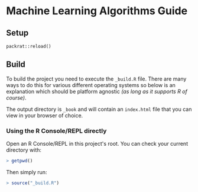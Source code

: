 # Machine Learning Algorithms Guide

## Setup

`packrat::reload()`

## Build

To build the project you need to execute the `_build.R` file.
There are many ways to do this for various different operating systems so below is an explanation which should be
platform agnostic *(as long as it supports R of course)*.

The output directory is `_book` and will contain an `index.html` file that you can view in your browser of choice.

### Using the R Console/REPL directly

Open an R Console/REPL in this project's root.
You can check your current directory with:

```R
> getpwd()
```

Then simply run:

```R
> source("_build.R")
```
